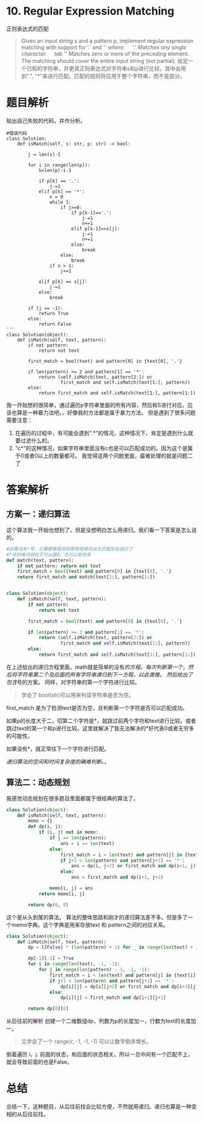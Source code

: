 # 10. Regular Expression Matching
正则表达式的匹配


> Given an input string s and a pattern p, implement regular expression matching with support for '.' and '*' where:
$~~~~$'.' Matches any single character.
$~~~~$tab '*' Matches zero or more of the preceding element.
The matching should cover the entire input string (not partial).
给定一个已知的字符串，并更具正则表达式对字符串s和p进行比较。其中会用到".", "*"来进行匹配。匹配的规则将应用于整个字符串，而不是部分。

# 题目解析
贴出自己失败的代码，并作分析。
```python3
#错误代码
class Solution:
    def isMatch(self, s: str, p: str) -> bool:

        j = len(s)-1

        for i in range(len(p)):
            k=len(p)-i-1

            if p[k] == '.':
                j-=1
            elif p[k] == '*':
                n = 0
                while 1:
                    if j>=0:
                        if p[k-1]=='.':
                            j-=1
                            n+=1
                        elif p[k-1]==s[j]:
                            j-=1
                            n+=1
                        else:
                            break
                    else:
                        break
                if n > 1:
                    j+=1

            elif p[k] == s[j]:
                j-=1
            else:
                break

        if (j == -1):
            return True
        else:
            return False
'''
class Solution(object):
    def isMatch(self, text, pattern):
        if not pattern:
            return not text

        first_match = bool(text) and pattern[0] in {text[0], '.'}

        if len(pattern) >= 2 and pattern[1] == '*':
            return (self.isMatch(text, pattern[2:]) or
                    first_match and self.isMatch(text[1:], pattern))
        else:
            return first_match and self.isMatch(text[1:], pattern[1:])
```
我一开始想的很简单，通过遍历p字符串里面的所有内容，然后和S进行对应。应该也算是一种暴力法吧。。好像我的方法都是属于暴力方法。
但是遇到了很多问题需要注意：
1. 在遍历的过程中，有可能会遇到".*"的情况，这种情况下，肯定是遇到什么就要过滤什么的。
2. "c*"的这种情况，如果字符串里面没有c也是可以匹配成功的。因为这个是属于0或者0以上的数量都可。
我觉得这两个问题里面，最难处理的就是问题二了

# 答案解析
## 方案一：递归算法
这个算法我一开始也想到了，但是没想明白怎么用递归。我们看一下答案是怎么说的。
```python
#如果没有*号，只需要像我说的那样简单的从左匹配到右就行了
#*号的难点就在于可以是0，也可以是很多
def match(text, pattern):
    if not pattern: return not text
    first_match = bool(text) and pattern[0] in {text[0], '.'}
    return first_match and match(text[1:], pattern[1:])


class Solution(object):
    def isMatch(self, text, pattern):
        if not pattern:
            return not text

        first_match = bool(text) and pattern[0] in {text[0], '.'}

        if len(pattern) >= 2 and pattern[1] == '*':
            return (self.isMatch(text, pattern[2:]) or
                    first_match and self.isMatch(text[1:], pattern))
        else:
            return first_match and self.isMatch(text[1:], pattern[1:])
```
在上述给出的递归方程里面，math就是简单的没有*的方程。每次判断第一个，然后将字符串第二个及后面的所有字符串递归到下一方程，以此类推。
然后给出了包含*号的方案。
同样，对字符串的第一个字符进行比较。

> 学会了
bool(str)可以用来判读字符串是否为空。

first_match 是为了检测text是否为空，且判断第一个字符是否可以匹配成功。

如果p的长度大于二，切第二个字符是*，就跳过前两个字符和text进行比较。或者跳过text的第一个和p进行比较。这里就解决了我无法解决的*好代表0或者无穷多的可能性。

如果没有*，就正常往下一个字符进行匹配。

*递归算法的空间和时间复杂度的确难判断。。*

## 算法二：动态规划
我感觉动态规划在很多题目里面都属于很经典的算法了。

```python
class Solution(object):
    def isMatch(self, text, pattern):
        memo = {}
        def dp(i, j):
            if (i, j) not in memo:
                if j == len(pattern):
                    ans = i == len(text)
                else:
                    first_match = i < len(text) and pattern[j] in {text[i], '.'}
                    if j+1 < len(pattern) and pattern[j+1] == '*':
                        ans = dp(i, j+2) or first_match and dp(i+1, j)
                    else:
                        ans = first_match and dp(i+1, j+1)

                memo[i, j] = ans
            return memo[i, j]

        return dp(0, 0)
```
这个是从头到尾的算法。
算法的整体思路和刚才的递归算法差不多。但是多了一个memo字典。这个字典是用来存放text 和 pattern之间的对应关系。

```python
class Solution(object):
    def isMatch(self, text, pattern):
        dp = [[False] * (len(pattern) + 1) for _ in range(len(text) + 1)]

        dp[-1][-1] = True
        for i in range(len(text), -1, -1):
            for j in range(len(pattern) - 1, -1, -1):
                first_match = i < len(text) and pattern[j] in {text[i], '.'}
                if j+1 < len(pattern) and pattern[j+1] == '*':
                    dp[i][j] = dp[i][j+2] or first_match and dp[i+1][j]
                else:
                    dp[i][j] = first_match and dp[i+1][j+1]

        return dp[0][0]
```
从后往前的解析
创建一个二维数组dp，列数为p的长度加一，行数为text的长度加一。
> 又学会了一个 range(r, -1, -1, -1) 可以让数字倒序增长。

倒着遍历 i，j. 前面的状态，和后面的状态相关。所以一旦中间有一个匹配不上，就会导致前面的也是False。

# 总结
总结一下，这种题目，从后往前找会比较方便，不然就用递归。递归也算是一种变相的从后往前找。
